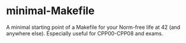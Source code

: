 # minimal-Makefile

A minimal starting point of a Makefile for your Norm-free life at 42 (and anywhere else).
Especially useful for CPP00-CPP08 and exams.
